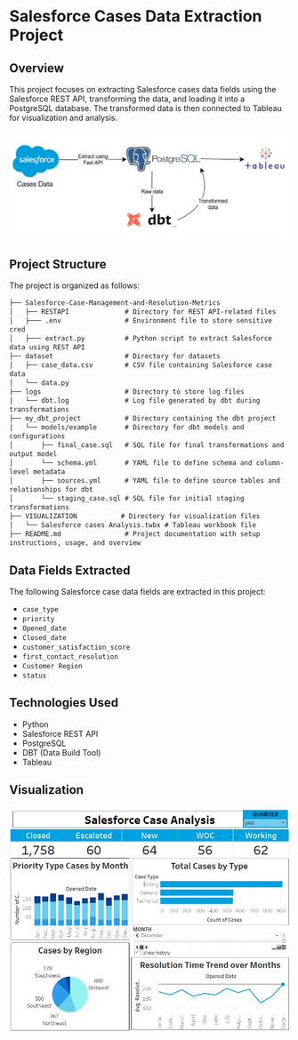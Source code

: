 # Salesforce Cases Data Extraction Project

## Overview

This project focuses on extracting Salesforce cases data fields using the Salesforce REST API, transforming the data, and loading it into a PostgreSQL database. The transformed data is then connected to Tableau for visualization and analysis.

![App Screenshot](./images/data_flow.jpg "Application Screenshot")


## Project Structure

The project is organized as follows:

```plaintext
├── Salesforce-Case-Management-and-Resolution-Metrics
│   ├── RESTAPI              # Directory for REST API-related files
│   ├─── .env                # Environment file to store sensitive cred
│   ├─── extract.py          # Python script to extract Salesforce data using REST API
├── dataset                  # Directory for datasets
│   ├── case_data.csv        # CSV file containing Salesforce case data 
│   └── data.py              
├── logs                     # Directory to store log files
│   └── dbt.log              # Log file generated by dbt during transformations
├── my_dbt_project           # Directory containing the dbt project
│   └── models/example       # Directory for dbt models and configurations
│       ├── final_case.sql   # SQL file for final transformations and output model
│       └── schema.yml       # YAML file to define schema and column-level metadata
│       ├── sources.yml      # YAML file to define source tables and relationships for dbt
│       └── staging_case.sql # SQL file for initial staging transformations
├── VISUALIZATION           # Directory for visualization files
│   └── Salesforce cases Analysis.twbx # Tableau workbook file 
├── README.md                # Project documentation with setup instructions, usage, and overview

```


## Data Fields Extracted

The following Salesforce case data fields are extracted in this project:

- `case_type`
- `priority`
- `Opened_date`
- `Closed_date`
- `customer_satisfaction_score`
- `first_contact_resolution`
- `Customer Region`
- `status`

## Technologies Used

- Python
- Salesforce REST API
- PostgreSQL
- DBT (Data Build Tool)
- Tableau

## Visualization

![App Screenshot](./images/dashboard.jpg "Application Screenshot")



